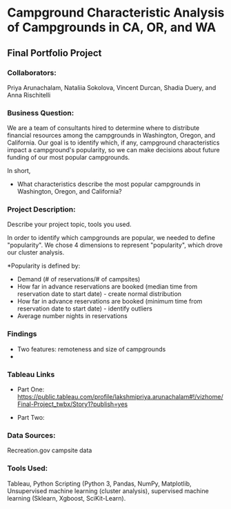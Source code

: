 
# Campground Characteristic Analysis of Campgrounds in CA, OR, and WA
## Final Portfolio Project

### Collaborators: 
Priya Arunachalam, Nataliia Sokolova, Vincent Durcan, Shadia Duery, and Anna Rischitelli

### Business Question:
We are a team of consultants hired to determine where to distribute financial resources among the campgrounds in Washington, Oregon, and California. Our goal is to identify which, if any, campground characteristics impact a campground's popularity, so we can make decisions about future funding of our most popular campgrounds.

In short,
- What characteristics describe the most popular campgrounds in Washington, Oregon, and California?

### Project Description:
Describe your project topic, tools you used. 

In order to identify which campgrounds are popular, we needed to define "popularity". We chose 4 dimensions to represent "popularity", which drove our cluster analysis.

*Popularity is defined by: 
- Demand (# of reservations/# of campsites) 
- How far in advance reservations are booked (median time from reservation date to start date) - create normal distribution 
- How far in advance reservations are booked (minimum time from reservation date to start date) - identify outliers 
- Average number nights in reservations

### Findings
- Two features: remoteness and size of campgrounds
- 

### Tableau Links
- Part One: https://public.tableau.com/profile/lakshmipriya.arunachalam#!/vizhome/Final-Project_twbx/Story1?publish=yes 

- Part Two: 

### Data Sources:
Recreation.gov campsite data

### Tools Used:
Tableau, Python Scripting (Python 3, Pandas, NumPy, Matplotlib, Unsupervised machine learning (cluster analysis), supervised machine learning (Sklearn, Xgboost, SciKit-Learn).




